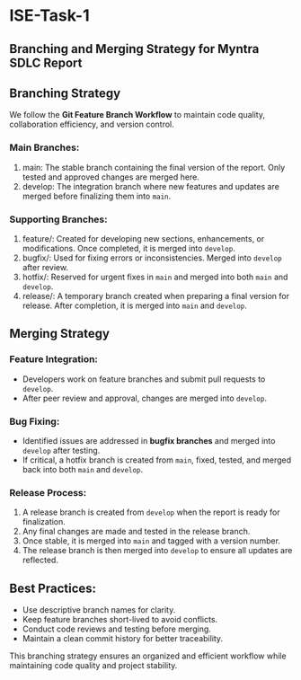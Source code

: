 # ISE-Task-1
## Branching and Merging Strategy for Myntra SDLC Report

## Branching Strategy

We follow the **Git Feature Branch Workflow** to maintain code quality, collaboration efficiency, and version control.

### Main Branches:
1. main: The stable branch containing the final version of the report. Only tested and approved changes are merged here.
2. develop: The integration branch where new features and updates are merged before finalizing them into `main`.

### Supporting Branches:
1. feature/<feature-name>: Created for developing new sections, enhancements, or modifications. Once completed, it is merged into `develop`.
2. bugfix/<bug-description>: Used for fixing errors or inconsistencies. Merged into `develop` after review.
3. hotfix/<hotfix-name>: Reserved for urgent fixes in `main` and merged into both `main` and `develop`.
4. release/<version-number>: A temporary branch created when preparing a final version for release. After completion, it is merged into `main` and `develop`.

## Merging Strategy

### Feature Integration:
- Developers work on feature branches and submit pull requests to `develop`.
- After peer review and approval, changes are merged into `develop`.

### Bug Fixing:
- Identified issues are addressed in **bugfix branches** and merged into `develop` after testing.
- If critical, a hotfix branch is created from `main`, fixed, tested, and merged back into both `main` and `develop`.

### Release Process:
1. A release branch is created from `develop` when the report is ready for finalization.
2. Any final changes are made and tested in the release branch.
3. Once stable, it is merged into `main` and tagged with a version number.
4. The release branch is then merged into `develop` to ensure all updates are reflected.

## Best Practices:
- Use descriptive branch names for clarity.
- Keep feature branches short-lived to avoid conflicts.
- Conduct code reviews and testing before merging.
- Maintain a clean commit history for better traceability.

This branching strategy ensures an organized and efficient workflow while maintaining code quality and project stability.

